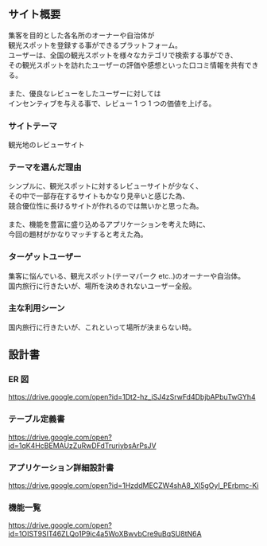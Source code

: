 # <TaBi Share>

## サイト概要

集客を目的とした各名所のオーナーや自治体が<br>
観光スポットを登録する事ができるプラットフォーム。<br>
ユーザーは、全国の観光スポットを様々なカテゴリで検索する事ができ、<br>
その観光スポットを訪れたユーザーの評価や感想といった口コミ情報を共有できる。<br>
<br>
また、優良なレビューをしたユーザーに対しては<br>
インセンティブを与える事で、レビュー 1 つ 1 つの価値を上げる。

### サイトテーマ

観光地のレビューサイト

### テーマを選んだ理由

シンプルに、観光スポットに対するレビューサイトが少なく、<br>
その中で一部存在するサイトもかなり見辛いと感じた為、<br>
競合優位性に長けるサイトが作れるのでは無いかと思った為。<br>
<br>
また、機能を豊富に盛り込めるアプリケーションを考えた時に、<br>
今回の題材がかなりマッチすると考えた為。<br>

### ターゲットユーザー

集客に悩んでいる、観光スポット(テーマパーク etc..)のオーナーや自治体。<br>
国内旅行に行きたいが、場所を決めきれないユーザー全般。

### 主な利用シーン

国内旅行に行きたいが、これといって場所が決まらない時。

## 設計書

### ER 図

https://drive.google.com/open?id=1Dt2-hz_iSJ4zSrwFd4DbjbAPbuTwGYh4

### テーブル定義書

https://drive.google.com/open?id=1qK4HcBEMAUzZuRwDFdTruriybsArPsJV

### アプリケーション詳細設計書

https://drive.google.com/open?id=1HzddMECZW4shA8_XI5gOyI_PErbmc-Ki

### 機能一覧

https://drive.google.com/open?id=1OIST9SIT46ZLQo1P9ic4a5WoXBwvbCre9uBqSU8tN6A
